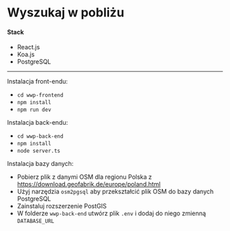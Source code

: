 # Wyszukaj w pobliżu

#### Stack

- React.js
- Koa.js
- PostgreSQL

---

Instalacja front-endu:

- `cd wwp-frontend`
- `npm install`
- `npm run dev`

Instalacja back-endu:

- `cd wwp-back-end`
- `npm install`
- `node server.ts`

Instalacja bazy danych:

- Pobierz plik z danymi OSM dla regionu Polska z https://download.geofabrik.de/europe/poland.html
- Użyj narzędzia `osm2pgsql` aby przekształcić plik OSM do bazy danych PostgreSQL
- Zainstaluj rozszerzenie PostGIS
- W folderze `wwp-back-end` utwórz plik `.env` i dodaj do niego zmienną `DATABASE_URL`
